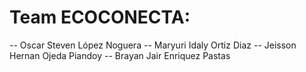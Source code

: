 # Team ECOCONECTA:
-- Oscar Steven López Noguera
-- Maryuri Idaly Ortiz Diaz
-- Jeisson Hernan Ojeda Piandoy
-- Brayan Jair Enriquez Pastas
